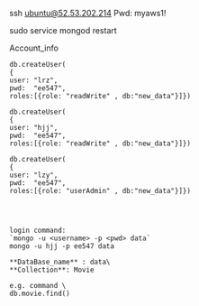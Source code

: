 ssh ubuntu@52.53.202.214
Pwd: myaws1!

sudo service mongod restart


Account_info

```
db.createUser( 
{
user: "lrz",
pwd:  "ee547",
roles:[{role: "readWrite" , db:"new_data"}]})

db.createUser(
{
user: "hjj",
pwd:  "ee547",
roles:[{role: "readWrite" , db:"new_data"}]})

db.createUser(
{
user: "lzy",
pwd:  "ee547",
roles:[{role: "userAdmin" , db:"new_data"}]})




login command:
`mongo -u <username> -p <pwd> data`
mongo -u hjj -p ee547 data

**DataBase_name** : data\
**Collection**: Movie

e.g. command \
db.movie.find()